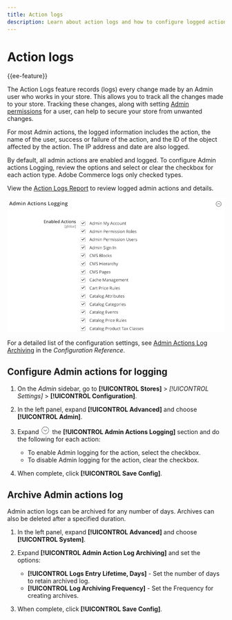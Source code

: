 ```yaml
---
title: Action logs
description: Learn about action logs and how to configure logged actions to help you to track all the changes made to your store.
---
```

# Action logs

{{ee-feature}}

The Action Logs feature records (logs) every change made by an Admin user who works in your store. This allows you to track all the changes made to your store. Tracking these changes, along with setting [Admin permissions](permissions.md) for a user, can help to secure your store from unwanted changes.

For most Admin actions, the logged information includes the action, the name of the user, success or failure of the action, and the ID of the object affected by the action. The IP address and date are also logged.

By default, all admin actions are enabled and logged. To configure Admin actions Logging, review the options and select or clear the checkbox for each action type. Adobe Commerce logs only checked types.

View the [Action Logs Report](action-log-report.md) to review logged admin actions and details.

![Advanced configuration - admin actions logging](../configuration-reference/advanced/assets/admin-actions-logging.png)<!-- zoom -->

For a detailed list of the configuration settings, see [Admin Actions Log Archiving](https://docs.magento.com/user-guide/configuration/advanced/system.html) in the _Configuration Reference_.

## Configure Admin actions for logging

1. On the _Admin_ sidebar, go to **[!UICONTROL Stores]** > _[!UICONTROL Settings]_ > **[!UICONTROL Configuration]**.

1. In the left panel, expand **[!UICONTROL Advanced]** and choose **[!UICONTROL Admin]**.

1. Expand ![Expansion selector](../assets/icon-display-expand.png) the **[!UICONTROL Admin Actions Logging]** section and do the following for each action:

   - To enable Admin logging for the action, select the checkbox.
   - To disable Admin logging for the action, clear the checkbox.

1. When complete, click **[!UICONTROL Save Config]**.

## Archive Admin actions log

Admin action logs can be archived for any number of days. Archives can also be deleted after a specified duration.

1. In the left panel, expand **[!UICONTROL Advanced]** and choose **[!UICONTROL System]**.

1. Expand **[!UICONTROL Admin Action Log Archiving]** and set the options:

   - **[!UICONTROL Logs Entry Lifetime, Days]** - Set the number of days to retain archived log.
   - **[!UICONTROL Log Archiving Frequency]** - Set the Frequency for creating archives.

1. When complete, click **[!UICONTROL Save Config]**.
